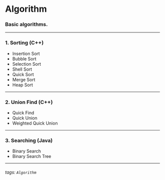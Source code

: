 # Algorithm
### Basic algorithms.

---
### 1. Sorting (C++)  
* Insertion Sort  
* Bubble Sort  
* Selection Sort  
* Shell Sort  
* Quick Sort  
* Merge Sort  
* Heap Sort  

---
### 2. Union Find (C++)
* Quick Find  
* Quick Union  
* Weighted Quick Union  

---
### 3. Searching (Java)
* Binary Search
* Binary Search Tree

---
###### tags: `Algorithm` 
